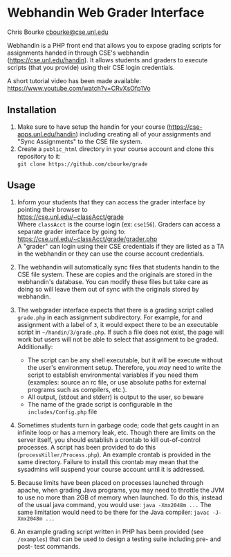 
# Webhandin Web Grader Interface

Chris Bourke
cbourke@cse.unl.edu

Webhandin is a PHP front end that allows you to expose grading scripts for
assignments handed in through CSE's webhandin (https://cse.unl.edu/handin).
It allows students and graders to execute scripts (that you provide) using
their CSE login credentials.

A short tutorial video has been made available:  
https://www.youtube.com/watch?v=CRvXsOfp1Vo

## Installation
  1. Make sure to have setup the handin for your course 
     (https://cse-apps.unl.edu/handin) including creating all of your 
     assignments and "Sync Assignments" to the CSE file system.
  2. Create a `public_html` directory in your course account and
     clone this repository to it:  
     `git clone https://github.com/cbourke/grade`

## Usage

1. Inform your students that they can access the grader interface
by pointing their browser to  
https://cse.unl.edu/~classAcct/grade  
Where `classAcct` is the course login (ex: `cse156`).  Graders can
access a separate grader interface by going to:  
https://cse.unl.edu/~classAcct/grade/grader.php  
A "grader" can login using their CSE credentials if they are listed
as a TA in the webhandin or they can use the course account credentials.

2. The webhandin will automatically sync files that students
handin to the CSE file system.  These are copies and the originals
are stored in the webhandin's database.  You can modify these files
but take care as doing so will leave them out of sync with the
originals stored by webhandin.

3. The webgrader interface expects that there is a grading script
called `grade.php` in each assignment subdirectory.  For example,
for and assignment with a label of `3`, it would expect there to
be an executable script in `~/handin/3/grade.php`.  If such a file
does not exist, the page will work but users will not be able to
select that assignment to be graded. Additionally:
    * The script can be any shell executable, but it will be execute
    without the user's environment setup.  Therefore, you *may* need
    to write the script to establish environmental variables if you
    need them (examples: source an rc file, or use absolute paths for
    external programs such as compilers, etc.).
    * All output, (stdout and stderr) is output to the user, so beware
    * The name of the grade script is configurable in the 
      `includes/Config.php` file

4. Sometimes students turn in garbage code; code that gets caught
in an infinite loop or has a memory leak, etc.  Though there are
limits on the server itself, you should establish a crontab to kill
out-of-control processes.  A script has been provided to do this
(`processKiller/Process.php`).  An example crontab is provided in
the same directory.  Failure to install this crontab may mean
that the sysadmins will suspend your course account until it is
addressed.

5. Because limits have been placed on processes launched through apache,
when grading Java programs, you may need to throttle the JVM to use
no more than 2GB of memory when launched.  To do this, instead of the
usual java command, you would use:
`java -Xmx2048m ...`
The same limitation would need to be there for the Java compiler:
`javac -J-Xmx2048m ...`

6. An example grading script written in PHP has been provided (see `/examples`) 
that can be used to design a testing suite including pre- and post- test commands.
